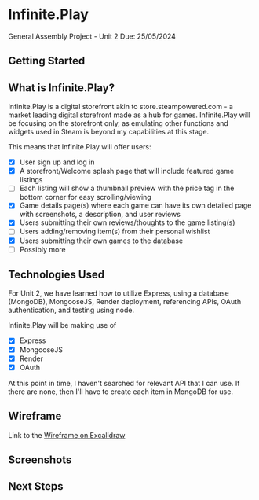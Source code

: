 # Infinite.Play

General Assembly Project - Unit 2
Due: 25/05/2024

## Getting Started

## What is Infinite.Play?

Infinite.Play is a digital storefront akin to store.steampowered.com - a market leading digital storefront made as a hub for games. Infinite.Play will be focusing on the storefront only, as emulating other functions and widgets used in Steam is beyond my capabilities at this stage.

This means that Infinite.Play will offer users:
- [x] User sign up and log in
- [x] A storefront/Welcome splash page that will include featured game listings
- [ ] Each listing will show a thumbnail preview with the price tag in the bottom corner for easy scrolling/viewing
- [x] Game details page(s) where each game can have its own detailed page with screenshots, a description, and user reviews
- [x] Users submitting their own reviews/thoughts to the game listing(s)
- [ ] Users adding/removing item(s) from their personal wishlist
- [x] Users submitting their own games to the database
- [ ] Possibly more

## Technologies Used

For Unit 2, we have learned how to utilize Express, using a database (MongoDB), MongooseJS, Render deployment, referencing APIs, OAuth authentication, and testing using node.

Infinite.Play will be making use of 

- [x] Express
- [x] MongooseJS
- [x] Render
- [x] OAuth

At this point in time, I haven't searched for relevant API that I can use. If there are none, then I'll have to create each item in MongoDB for use.

## Wireframe

Link to the [Wireframe on Excalidraw](https://excalidraw.com/#json=kU8JiCQZEsvGkzBT7tOLx,2sgZkutOuq3MqVdvtv2m6A)

## Screenshots

## Next Steps